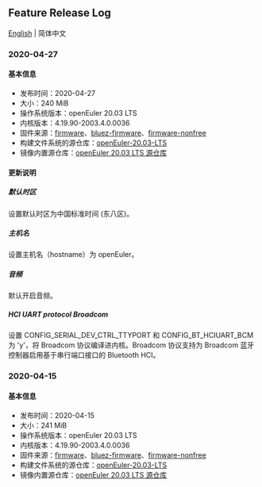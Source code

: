 ## Feature Release Log

[English](./changelog.en.md) | 简体中文

### 2020-04-27

#### 基本信息

- 发布时间：2020-04-27
- 大小：240 MiB
- 操作系统版本：openEuler 20.03 LTS
- 内核版本：4.19.90-2003.4.0.0036
- 固件来源：[firmware](https://github.com/raspberrypi/firmware)、[bluez-firmware](https://github.com/RPi-Distro/bluez-firmware)、[firmware-nonfree](https://github.com/RPi-Distro/firmware-nonfree)
- 构建文件系统的源仓库：[openEuler-20.03-LTS](http://repo.openeuler.org/openEuler-20.03-LTS/everything/aarch64/)
- 镜像内置源仓库：[openEuler 20.03 LTS 源仓库](https://gitee.com/openeuler/raspberrypi/blob/master/config/openEuler-20.03-LTS.repo)

#### 更新说明

##### 默认时区

设置默认时区为中国标准时间 (东八区)。

##### 主机名

设置主机名（hostname）为 openEuler。

##### 音频

默认开启音频。

##### HCI UART protocol Broadcom

设置 CONFIG_SERIAL_DEV_CTRL_TTYPORT 和 CONFIG_BT_HCIUART_BCM 为 'y'，将 Broadcom 协议编译进内核。Broadcom 协议支持为 Broadcom 蓝牙控制器启用基于串行端口接口的 Bluetooth HCI。

### 2020-04-15

#### 基本信息

- 发布时间：2020-04-15
- 大小：241 MiB
- 操作系统版本：openEuler 20.03 LTS
- 内核版本：4.19.90-2003.4.0.0036
- 固件来源：[firmware](https://github.com/raspberrypi/firmware)、[bluez-firmware](https://github.com/RPi-Distro/bluez-firmware)、[firmware-nonfree](https://github.com/RPi-Distro/firmware-nonfree)
- 构建文件系统的源仓库：[openEuler-20.03-LTS](http://repo.openeuler.org/openEuler-20.03-LTS/everything/aarch64/)
- 镜像内置源仓库：[openEuler 20.03 LTS 源仓库](https://gitee.com/openeuler/raspberrypi/blob/master/config/openEuler-20.03-LTS.repo)